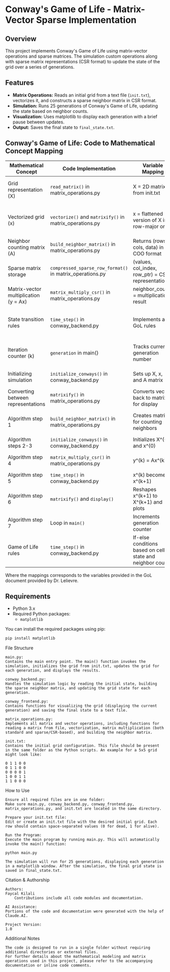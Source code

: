 # Conway's Game of Life - Matrix-Vector Sparse Implementation

## Overview

This project implements Conway's Game of Life using matrix-vector operations and sparse matrices. The simulation custom operations along with sparse matrix representations (CSR format) to update the state of the grid over a series of generations.

## Features

- **Matrix Operations:** Reads an initial grid from a text file (`init.txt`), vectorizes it, and constructs a sparse neighbor matrix in CSR format.
- **Simulation:** Runs 25 generations of Conway's Game of Life, updating the state based on neighbor counts.
- **Visualization:** Uses matplotlib to display each generation with a brief pause between updates.
- **Output:** Saves the final state to `final_state.txt`.


## Conway's Game of Life: Code to Mathematical Concept Mapping

|Mathematical Concept|Code Implementation|Variable Mapping|Constraints & Notes|
|---|---|---|---|
|Grid representation (X)|`read_matrix()` in matrix_operations.py|X = 2D matrix from init.txt|Each cell contains 0 (dead) or 1 (alive)|
|Vectorized grid (x)|`vectorize()` and `matrixify()` in matrix_operations.py|x = flattened version of X in row-major order|Length must be MATRIX_ROWS × MATRIX_COLS|
|Neighbor counting matrix (A)|`build_neighbor_matrix()` in matrix_operations.py|Returns (rows, cols, data) in COO format|Each cell has up to 8 neighbors|
|Sparse matrix storage|`compressed_sparse_row_format()` in matrix_operations.py|(values, col_index, row_ptr) = CSR representation|Efficient for sparse matrices|
|Matrix-vector multiplication (y = Ax)|`matrix_multiply_csr()` in matrix_operations.py|neighbor_counts = multiplication result|Calculates live neighbors for each cell|
|State transition rules|`time_step()` in conway_backend.py|Implements all 4 GoL rules|Cell state depends on neighbor count and current state|
|Iteration counter (k)|`generation` in main()|Tracks current generation number|Runs for a predefined number of generations|
|Initializing simulation|`initialize_conways()` in conway_backend.py|Sets up X, x, and A matrix|Starting point for the simulation|
|Converting between representations|`matrixify()` in matrix_operations.py|Converts vector back to matrix for display|Used after each time step|
|Algorithm step 1|`build_neighbor_matrix()` in matrix_operations.py|Creates matrix A for counting neighbors|Follows PDF's COO matrix construction approach|
|Algorithm steps 2-3|`initialize_conways()` in conway_backend.py|Initializes X^(0) and x^(0)|Reads initial state from file|
|Algorithm step 4|`matrix_multiply_csr()` in matrix_operations.py|y^(k) = Ax^(k)|Calculates neighbor counts vector|
|Algorithm step 5|`time_step()` in conway_backend.py|x^(k) becomes x^(k+1)|Applies the four GoL rules|
|Algorithm step 6|`matrixify()` and `display()`|Reshapes x^(k+1) to X^(k+1) and plots|Visual representation of current state|
|Algorithm step 7|Loop in `main()`|Increments generation counter|Continues simulation process|
|Game of Life rules|`time_step()` in conway_backend.py|If-else conditions based on cell state and neighbor count|Implements all four rules from the PDF|

Where the mappings corresponds to the variables provided in the GoL document provided by Dr. Lelievre.

## Requirements

- Python 3.x
- Required Python packages:
  - `matplotlib`

You can install the required packages using pip:

```bash
pip install matplotlib 
```
File Structure

    main.py:
    Contains the main entry point. The main() function invokes the simulation, initializes the grid from init.txt, updates the grid for each generation, and displays the results.

    conway_backend.py:
    Handles the simulation logic by reading the initial state, building the sparse neighbor matrix, and updating the grid state for each generation.

    conway_frontend.py:
    Contains functions for visualizing the grid (displaying the current generation) and saving the final state to a text file.

    matrix_operations.py:
    Implements all matrix and vector operations, including functions for reading a matrix from file, vectorization, matrix multiplication (both standard and sparse/CSR-based), and building the neighbor matrix.

    init.txt:
    Contains the initial grid configuration. This file should be present in the same folder as the Python scripts. An example for a 5x5 grid might look like:

    0 1 1 0 0
    0 1 1 0 0
    0 0 0 0 1
    1 0 0 1 1
    1 1 0 0 0

How to Use

    Ensure all required files are in one folder:
    Make sure main.py, conway_backend.py, conway_frontend.py, matrix_operations.py, and init.txt are located in the same directory.

    Prepare your init.txt file:
    Edit or create an init.txt file with the desired initial grid. Each row should contain space-separated values (0 for dead, 1 for alive).

    Run the Program:
    Execute the main program by running main.py. This will automatically invoke the main() function:

    python main.py

    The simulation will run for 25 generations, displaying each generation in a matplotlib window. After the simulation, the final grid state is saved in final_state.txt.

Citation & Authorship

    Authors:
    Faycal Kilali
        Contributions include all code modules and documentation.

    AI Assistance:
    Portions of the code and documentation were generated with the help of Claude.AI.

    Project Version:
    1.0

Additional Notes

    The code is designed to run in a single folder without requiring additional directories or external files.
    For further details about the mathematical modeling and matrix operations used in this project, please refer to the accompanying documentation or inline code comments.

